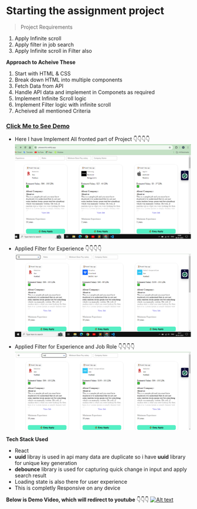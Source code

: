 # Starting the assignment project 

>Project Requirements
1. Apply Infinite scroll
2. Apply filter in job search
3. Apply Infinite scroll in Filter also


**Approach to Acheive These**
1. Start with HTML & CSS 
2. Break down HTML into multiple components
3. Fetch Data from API
4. Handle API data and implement in Componets as required
5. Implement Infinite Scroll logic
6. Implement Filter logic with infinite scroll
7. Acheived all mentioned Criteria

### [Click Me to See Demo](https://jobsearchb.netlify.app/ "Click me to see Project")

- Here I have Implement All fronted part of Project 👇👇👇👇
![Demo Ss1](./job_search_portal/src/assets/ss1.png)


- Applied Filter for Experience 👇👇👇👇
![Demo ss2](./job_search_portal/src/assets/ss2.png)


- Applied Filter for Experience and  Job Role 👇👇👇👇
![Demo ss2](./job_search_portal/src/assets/ss3.png)

**Tech Stack Used**
- React
- **uuid** libray is used in api many data are duplicate so i have **uuid** library for unique key generation
- **debounce** library is used for capturing quick change in input and apply search result
- Loading state is also there for user experience
- This is completly Responsive on any device 

**Below is Demo Video, which will redirect to youtube** 👇👇👇
[![Alt text](https://img.youtube.com/vi/QZ7VHSYYuSw/0.jpg)](https://www.youtube.com/watch?v=QZ7VHSYYuSw)



